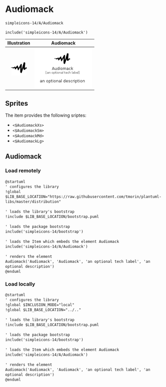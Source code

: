# Audiomack


```text
simpleicons-14/A/Audiomack
```

```text
include('simpleicons-14/A/Audiomack')
```



| Illustration | Audiomack |
| :---: | :---: |
| ![illustration for Illustration](../../simpleicons-14/A/Audiomack.png) | ![illustration for Audiomack](../../simpleicons-14/A/Audiomack.Local.png) |



## Sprites
The item provides the following sriptes:

- `<$AudiomackXs>`
- `<$AudiomackSm>`
- `<$AudiomackMd>`
- `<$AudiomackLg>`





## Audiomack

### Load remotely
```plantuml
@startuml
' configures the library
!global $LIB_BASE_LOCATION="https://raw.githubusercontent.com/tmorin/plantuml-libs/master/distribution"

' loads the library's bootstrap
!include $LIB_BASE_LOCATION/bootstrap.puml

' loads the package bootstrap
include('simpleicons-14/bootstrap')

' loads the Item which embeds the element Audiomack
include('simpleicons-14/A/Audiomack')

' renders the element
Audiomack('Audiomack', 'Audiomack', 'an optional tech label', 'an optional description')
@enduml
```

### Load locally
```plantuml
@startuml
' configures the library
!global $INCLUSION_MODE="local"
!global $LIB_BASE_LOCATION="../.."

' loads the library's bootstrap
!include $LIB_BASE_LOCATION/bootstrap.puml

' loads the package bootstrap
include('simpleicons-14/bootstrap')

' loads the Item which embeds the element Audiomack
include('simpleicons-14/A/Audiomack')

' renders the element
Audiomack('Audiomack', 'Audiomack', 'an optional tech label', 'an optional description')
@enduml
```


